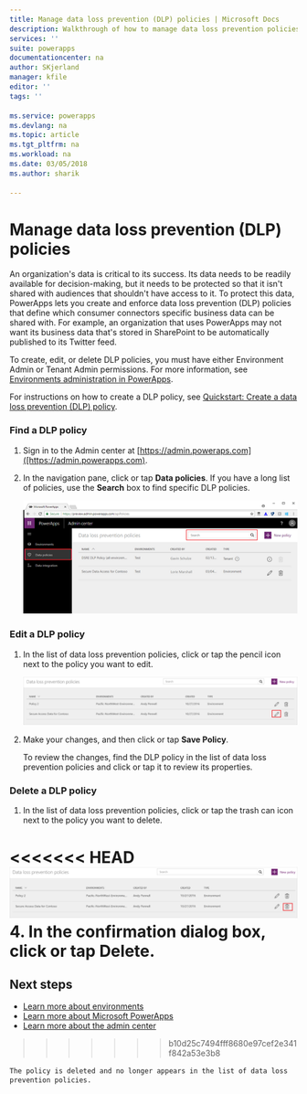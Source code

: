 ```yaml
---
title: Manage data loss prevention (DLP) policies | Microsoft Docs
description: Walkthrough of how to manage data loss prevention policies for Microsoft PowerApps.
services: ''
suite: powerapps
documentationcenter: na
author: SKjerland
manager: kfile
editor: ''
tags: ''

ms.service: powerapps
ms.devlang: na
ms.topic: article
ms.tgt_pltfrm: na
ms.workload: na
ms.date: 03/05/2018
ms.author: sharik

---
```

# Manage data loss prevention (DLP) policies

An organization's data is critical to its success. Its data needs to be readily available for decision-making, but it needs to be protected so that it isn't shared with audiences that shouldn't have access to it. To protect this data, PowerApps lets you create and enforce data loss prevention (DLP) policies that define which consumer connectors specific business data can be shared with. For example, an organization that uses PowerApps may not want its business data that's stored in SharePoint to be automatically published to its Twitter feed.

To create, edit, or delete DLP policies, you must have either Environment Admin or Tenant Admin permissions. For more information, see [Environments administration in PowerApps](environments-administration.md).

For instructions on how to create a DLP policy, see [Quickstart: Create a data loss prevention (DLP) policy](create-dlp-policy.md).

### Find a DLP policy
1. Sign in to the Admin center at [https://admin.poweraps.com]([https://admin.powerapps.com).
2. In the navigation pane, click or tap **Data policies**. If you have a long list of policies, use the **Search** box to find specific DLP policies.

    ![](./media/prevent-data-loss/data-policies.png)

### Edit a DLP policy
1. In the list of data loss prevention policies, click or tap the pencil icon next to the policy you want to edit.

    ![Sign in](./media/prevent-data-loss/3.png)  
2. Make your changes, and then click or tap **Save Policy**.

    To review the changes, find the DLP policy in the list of data loss prevention policies and click or tap it to review its properties.   

### Delete a DLP policy
1. In the list of data loss prevention policies, click or tap the trash can icon next to the policy you want to delete.

<<<<<<< HEAD
    ![Sign in](./media/prevent-data-loss/3-delete.png)  
4. In the confirmation dialog box, click or tap **Delete**.
=======
## Next steps
* [Learn more about environments](environments-administration.md)  
* [Learn more about Microsoft PowerApps](../canvas-apps/getting-started.md)  
* [Learn more about the admin center](introduction-to-the-admin-center.md)  
>>>>>>> b10d25c7494fff8680e97cef2e341f842a53e3b8

    The policy is deleted and no longer appears in the list of data loss prevention policies.
